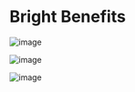 # Bright Benefits

![image](https://github.com/stealthstar/brightbenefits/assets/161687817/c7696db4-d53c-4544-9ac5-8b8e93f6033f)

![image](https://github.com/stealthstar/brightbenefits/assets/161687817/766bd90d-8d1b-4513-8559-d33561cf4fe4)

![image](https://github.com/stealthstar/brightbenefits/assets/161687817/77084fd2-ac2d-4d79-913b-e19b2f8b7e8f)
